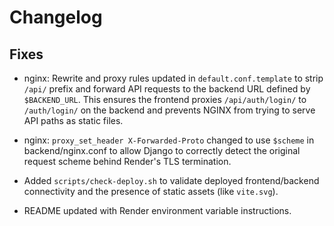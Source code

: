 # Changelog

## Fixes

- nginx: Rewrite and proxy rules updated in `default.conf.template` to strip `/api/` prefix and forward API requests to the backend URL defined by `$BACKEND_URL`. This ensures the frontend proxies `/api/auth/login/` to `/auth/login/` on the backend and prevents NGINX from trying to serve API paths as static files.

- nginx: `proxy_set_header X-Forwarded-Proto` changed to use `$scheme` in backend/nginx.conf to allow Django to correctly detect the original request scheme behind Render's TLS termination.

- Added `scripts/check-deploy.sh` to validate deployed frontend/backend connectivity and the presence of static assets (like `vite.svg`).

- README updated with Render environment variable instructions.
